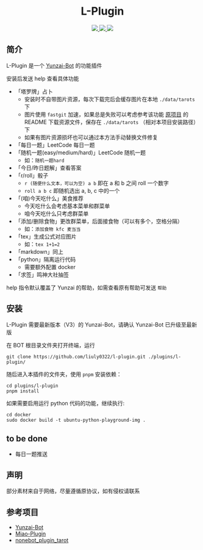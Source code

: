 <div align="center">
  
# L-Plugin

</div>

<p align="center">

  <a href="https://github.com/liuly0322/l-plugin/blob/main/LICENSE">
    <img src="https://img.shields.io/github/license/liuly0322/l-plugin?color=blue">
  </a>

  <a href="https://github.com/liuly0322/l-plugin/actions/workflows/test.yml">
    <img src="https://github.com/liuly0322/l-plugin/actions/workflows/test.yml/badge.svg?branch=main">
  </a>

  <a href="https://www.codefactor.io/repository/github/liuly0322/l-plugin">
    <img src="https://img.shields.io/codefactor/grade/github/liuly0322/l-plugin/main">
  </a>

</p>

## 简介

L-Plugin 是一个 [Yunzai-Bot](https://github.com/Le-niao/Yunzai-Bot) 的功能插件

安装后发送 help 查看具体功能

- 「塔罗牌」占卜
  - 安装时不自带图片资源，每次下载完后会缓存图片在本地 `./data/tarots` 下
  - 图片使用 `fastgit` 加速，如果总是失败可以考虑参考该功能 [原项目](https://github.com/MinatoAquaCrews/nonebot_plugin_tarot) 的 README 下载资源文件，保存在 `./data/tarots` （相对本项目安装路径）下
  - 如果有图片资源损坏也可以通过本方法手动替换文件修复
- 「每日一题」LeetCode 每日一题
- 「随机一题(easy/medium/hard)」LeetCode 随机一题
  - 如：`随机一题hard`
- 「今日/昨日题解」查看答案
- 「r/roll」骰子
  - `r (随便什么文本，可以为空) a b` 即在 a 和 b 之间 roll 一个数字
  - `roll a b c` 即随机选出 a, b, c 中的一个
- 「(咱)今天吃什么」美食推荐
  - 今天吃什么会考虑基本菜单和群菜单
  - 咱今天吃什么只考虑群菜单
- 「添加/删除食物」更改群菜单，后面接食物（可以有多个，空格分隔）
  - 如：`添加食物 kfc 麦当当`
- 「tex」生成公式对应图片
  - 如：`tex 1+1=2`
- 「markdown」同上
- 「python」隔离运行代码
  - 需要额外配置 docker
- 「求签」鸣神大社抽签

help 指令默认覆盖了 Yunzai 的帮助，如需查看原有帮助可发送 `帮助`

## 安装

L-Plugin 需要最新版本（V3）的 Yunzai-Bot，请确认 Yunzai-Bot 已升级至最新版

在 BOT 根目录文件夹打开终端，运行

```
git clone https://github.com/liuly0322/l-plugin.git ./plugins/l-plugin/
```

随后进入本插件的文件夹，使用 `pnpm` 安装依赖：

```
cd plugins/l-plugin
pnpm install
```

如果需要启用运行 python 代码的功能，继续执行:

```
cd docker
sudo docker build -t ubuntu-python-playground-img .
```

## to be done

- 每日一题推送

## 声明

部分素材来自于网络，尽量遵循原协议，如有侵权请联系

## 参考项目

- [Yunzai-Bot](https://github.com/Le-niao/Yunzai-Bot)
- [Miao-Plugin](https://github.com/yoimiya-kokomi/Miao-plugin)
- [nonebot_plugin_tarot](https://github.com/MinatoAquaCrews/nonebot_plugin_tarot)
